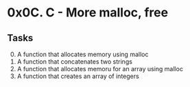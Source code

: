 # 0x0C. C - More malloc, free
## Tasks

0. A function that allocates memory using malloc
1. A function that concatenates two strings
2. A function that allocates memoru for an array using malloc
3. A function that creates an array of integers
